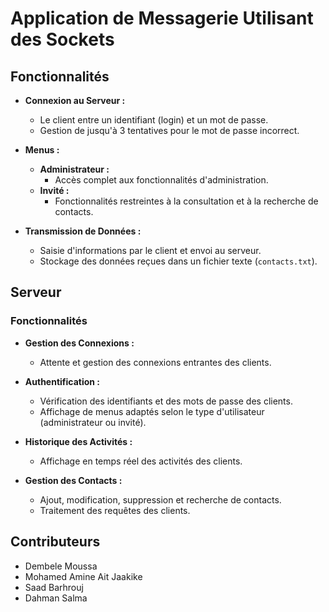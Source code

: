 # Application de Messagerie Utilisant des Sockets

## Fonctionnalités

- **Connexion au Serveur :**
  - Le client entre un identifiant (login) et un mot de passe.
  - Gestion de jusqu'à 3 tentatives pour le mot de passe incorrect.

- **Menus :**
  - **Administrateur :**
    - Accès complet aux fonctionnalités d'administration.
  - **Invité :**
    - Fonctionnalités restreintes à la consultation et à la recherche de contacts.

- **Transmission de Données :**
  - Saisie d'informations par le client et envoi au serveur.
  - Stockage des données reçues dans un fichier texte (`contacts.txt`).

## Serveur

### Fonctionnalités

- **Gestion des Connexions :**
  - Attente et gestion des connexions entrantes des clients.

- **Authentification :**
  - Vérification des identifiants et des mots de passe des clients.
  - Affichage de menus adaptés selon le type d'utilisateur (administrateur ou invité).

- **Historique des Activités :**
  - Affichage en temps réel des activités des clients.

- **Gestion des Contacts :**
  - Ajout, modification, suppression et recherche de contacts.
  - Traitement des requêtes des clients.

## Contributeurs

- Dembele Moussa
- Mohamed Amine Ait Jaakike
- Saad Barhrouj
- Dahman Salma
